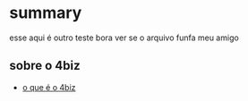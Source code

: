 # summary

esse aqui é outro teste bora ver se o arquivo funfa meu amigo

## sobre o 4biz

- [o que é o 4biz](/introduction-to-platform.md)
